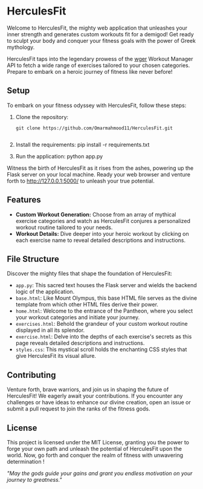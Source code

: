 # HerculesFit


Welcome to HerculesFit, the mighty web application that unleashes your inner strength and generates custom workouts fit for a demigod! Get ready to sculpt your body and conquer your fitness goals with the power of Greek mythology.

HerculesFit taps into the legendary prowess of the [wger](https://wger.de/api/v2/exercise/?format=json) Workout Manager API to fetch a wide range of exercises tailored to your chosen categories. Prepare to embark on a heroic journey of fitness like never before!

## Setup

To embark on your fitness odyssey with HerculesFit, follow these steps:

1. Clone the repository:
   ```shell
   git clone https://github.com/Omarmahmood11/HerculesFit.git


2. Install the requirements:
pip install -r requirements.txt

3. Run the application:
python app.py

Witness the birth of HerculesFit as it rises from the ashes, powering up the Flask server on your local machine. Ready your web browser and venture forth to http://127.0.0.1:5000/ to unleash your true potential.

## Features

- **Custom Workout Generation:** Choose from an array of mythical exercise categories and watch as HerculesFit conjures a personalized workout routine tailored to your needs.
- **Workout Details:** Dive deeper into your heroic workout by clicking on each exercise name to reveal detailed descriptions and instructions.

## File Structure

Discover the mighty files that shape the foundation of HerculesFit:

- `app.py`: This sacred text houses the Flask server and wields the backend logic of the application.
- `base.html`: Like Mount Olympus, this base HTML file serves as the divine template from which other HTML files derive their power.
- `home.html`: Welcome to the entrance of the Pantheon, where you select your workout categories and initiate your journey.
- `exercises.html`: Behold the grandeur of your custom workout routine displayed in all its splendor.
- `exercise.html`: Delve into the depths of each exercise's secrets as this page reveals detailed descriptions and instructions.
- `styles.css`: This mystical scroll holds the enchanting CSS styles that give HerculesFit its visual allure.

## Contributing

Venture forth, brave warriors, and join us in shaping the future of HerculesFit! We eagerly await your contributions. If you encounter any challenges or have ideas to enhance our divine creation, open an issue or submit a pull request to join the ranks of the fitness gods.

## License

This project is licensed under the MIT License, granting you the power to forge your own path and unleash the potential of HerculesFit upon the world. Now, go forth and conquer the realm of fitness with unwavering determination !

_"May the gods guide your gains and grant you endless motivation on your journey to greatness."_
